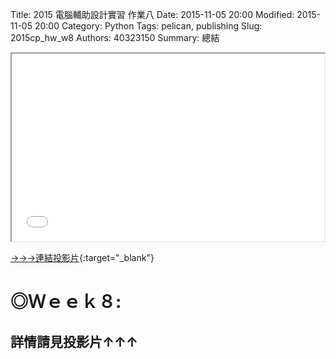 Title: 2015 電腦輔助設計實習 作業八
Date: 2015-11-05 20:00
Modified: 2015-11-05 20:00
Category: Python
Tags: pelican, publishing
Slug: 2015cp_hw_w8
Authors: 40323150
Summary: 總結

<iframe src="simplest8.html" width="500" height="300"></iframe>

[→→→連結投影片](simplest8.html){:target="_blank"}

◎Ｗｅｅｋ８:
============

詳情請見投影片↑↑↑
-----------------------------------